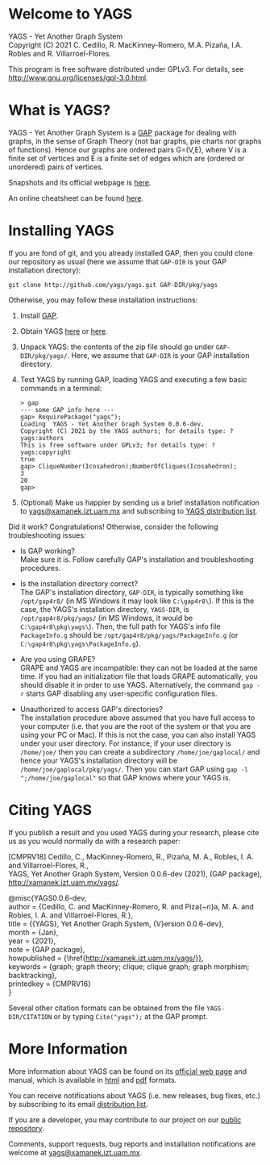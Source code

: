 # Welcome to YAGS

YAGS - Yet Another Graph System  
Copyright (C) 2021 C. Cedillo, R. MacKinney-Romero, M.A. Pizaña, I.A. Robles and R. Villarroel-Flores.

This program is free software distributed under GPLv3.  For details,
see http://www.gnu.org/licenses/gpl-3.0.html.

# What is YAGS?

YAGS - Yet Another Graph System is a [GAP](http://gap-system.org/)
package for dealing with graphs, in the sense of Graph Theory (not bar
graphs, pie charts nor graphs of functions).  Hence our graphs are
ordered pairs G=(V,E), where V is a finite set of vertices and E is a
finite set of edges which are (ordered or unordered) pairs of
vertices.

Snapshots and its official webpage is [here](http://xamanek.izt.uam.mx/yags/).

An online cheatsheet can be found [here](https://github.com/yags/cheatsheet/blob/master/cheatsheet-yags.org).

# Installing YAGS

If you are fond of git, and you already installed GAP, then you could
clone our repository as usual (here we assume that `GAP-DIR` is your GAP
installation directory):

    git clone http://github.com/yags/yags.git GAP-DIR/pkg/yags

Otherwise, you may follow these installation instructions:

  1. Install [GAP](http://www.gap-system.org/).

  2. Obtain YAGS [here](http://xamanek.izt.uam.mx/yags/yags.zip)
     or [here](https://github.com/yags/yags/archive/v0.0.6-dev.zip).

  3. Unpack YAGS: the contents of the zip file should go under
     `GAP-DIR/pkg/yags/`. Here, we assume that `GAP-DIR` is your GAP
     installation directory.

  4. Test YAGS by running GAP, loading YAGS and executing a few basic
     commands in a terminal:
     
         > gap  
         --- some GAP info here ---  
         gap> RequirePackage("yags");  
         Loading  YAGS - Yet Another Graph System 0.0.6-dev.  
         Copyright (C) 2021 by the YAGS authors; for details type: ?yags:authors  
         This is free software under GPLv3; for details type: ?yags:copyright  
         true  
         gap> CliqueNumber(Icosahedron);NumberOfCliques(Icosahedron);  
         3  
         20  
         gap>  

  5. (Optional) Make us happier by sending us a brief installation
  notification to yags@xamanek.izt.uam.mx and subscribing to
  [YAGS distribution list](http://xamanek.izt.uam.mx/yagsnews/).

Did it work? Congratulations! Otherwise, consider the following
troubleshooting issues:

  * Is GAP working?    
    Make sure it is. Follow carefully GAP's installation and
    troubleshooting procedures.
  
  * Is the installation directory correct?  
    The GAP's installation directory, `GAP-DIR`, is typically something
    like `/opt/gap4r8/` (in MS Windows it may look like `C:\gap4r8\`).  If
    this is the case, the YAGS's installation directory, `YAGS-DIR`, is
    `/opt/gap4r8/pkg/yags/` (in MS Windows, it would be
    `C:\gap4r8\pkg\yags\`).  Then, the full path for YAGS's info file
    `PackageInfo.g` should be `/opt/gap4r8/pkg/yags/PackageInfo.g` (or
    `C:\gap4r8\pkg\yags\PackageInfo.g`).

  * Are you using GRAPE?  
    GRAPE and YAGS are incompatible: they can not be loaded at the
    same time. If you had an initialization file that loads GRAPE
    automatically, you should disable it in order to use
    YAGS. Alternatively, the command `gap -r` starts GAP disabling any
    user-specific configuration files.

  * Unauthorized to access GAP's directories?  
    The installation procedure above assumed that you have full access
    to your computer (i.e. that you are the root of the system or that
    you are using your PC or Mac). If this is not the case, you can also
    install YAGS under your user directory. For instance, if your user
    directory is `/home/joe/` then you can create a subdirectory
    `/home/joe/gaplocal/` and hence your YAGS's installation directory
    will be `/home/joe/gaplocal/pkg/yags/`. Then you can start GAP using
    `gap -l ";/home/joe/gaplocal"` so that GAP knows where your YAGS is.

# Citing YAGS

If you publish a result and you used YAGS during your research, please
cite us as you would normally do with a research paper:

[CMPRV18]  Cedillo, C., MacKinney-Romero, R., Pizaña, M. A., Robles, I. A. and Villarroel-Flores, R.,   
YAGS, Yet Another Graph System, Version 0.0.6-dev (2021), (GAP package),   
http://xamanek.izt.uam.mx/yags/.   

@misc{YAGS0.0.6-dev,  
  author = {Cedillo, C. and MacKinney-Romero, R. and Piza{\~n}a, M. A. and Robles, I. A. and Villarroel-Flores, R.},   
  title  = {{YAGS}, Yet Another Graph System, {V}ersion 0.0.6-dev},  
  month  = {Jan},  
  year   = {2021},  
  note   = {GAP package},  
  howpublished = {\href{http://xamanek.izt.uam.mx/yags/}},  
  keywords = {graph; graph theory; clique; clique graph; graph morphism; backtracking},  
  printedkey =  {CMPRV16}  
}

Several other citation formats can be obtained from the file
`YAGS-DIR/CITATION` or by typing `Cite("yags");` at the GAP prompt.

# More Information

More information about YAGS can be found on its [official web
page](http://xamanek.izt.uam.mx/yags/) and manual, which is available
in [html](http://xamanek.izt.uam.mx/yags/doc/) and
[pdf](http://xamanek.izt.uam.mx/yags/yags-manual.pdf) formats.

You can receive notifications about YAGS (i.e. new releases, bug
fixes, etc.) by subscribing to its email [distribution
list](http://xamanek.izt.uam.mx/yagsnews/).

If you are a developer, you may contribute to our project on our
[public repository](https://github.com/yags/yags/).

Comments, support requests, bug reports and installation notifications
are welcome at yags@xamanek.izt.uam.mx.
